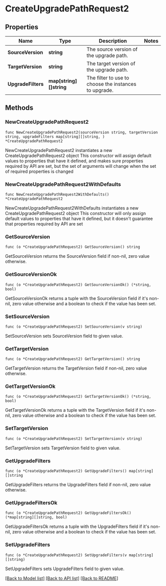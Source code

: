 # CreateUpgradePathRequest2

## Properties

Name | Type | Description | Notes
------------ | ------------- | ------------- | -------------
**SourceVersion** | **string** | The source version of the upgrade path. | 
**TargetVersion** | **string** | The target version of the upgrade path. | 
**UpgradeFilters** | **map[string][]string** | The filter to use to choose the instances to upgrade. | 

## Methods

### NewCreateUpgradePathRequest2

`func NewCreateUpgradePathRequest2(sourceVersion string, targetVersion string, upgradeFilters map[string][]string, ) *CreateUpgradePathRequest2`

NewCreateUpgradePathRequest2 instantiates a new CreateUpgradePathRequest2 object
This constructor will assign default values to properties that have it defined,
and makes sure properties required by API are set, but the set of arguments
will change when the set of required properties is changed

### NewCreateUpgradePathRequest2WithDefaults

`func NewCreateUpgradePathRequest2WithDefaults() *CreateUpgradePathRequest2`

NewCreateUpgradePathRequest2WithDefaults instantiates a new CreateUpgradePathRequest2 object
This constructor will only assign default values to properties that have it defined,
but it doesn't guarantee that properties required by API are set

### GetSourceVersion

`func (o *CreateUpgradePathRequest2) GetSourceVersion() string`

GetSourceVersion returns the SourceVersion field if non-nil, zero value otherwise.

### GetSourceVersionOk

`func (o *CreateUpgradePathRequest2) GetSourceVersionOk() (*string, bool)`

GetSourceVersionOk returns a tuple with the SourceVersion field if it's non-nil, zero value otherwise
and a boolean to check if the value has been set.

### SetSourceVersion

`func (o *CreateUpgradePathRequest2) SetSourceVersion(v string)`

SetSourceVersion sets SourceVersion field to given value.


### GetTargetVersion

`func (o *CreateUpgradePathRequest2) GetTargetVersion() string`

GetTargetVersion returns the TargetVersion field if non-nil, zero value otherwise.

### GetTargetVersionOk

`func (o *CreateUpgradePathRequest2) GetTargetVersionOk() (*string, bool)`

GetTargetVersionOk returns a tuple with the TargetVersion field if it's non-nil, zero value otherwise
and a boolean to check if the value has been set.

### SetTargetVersion

`func (o *CreateUpgradePathRequest2) SetTargetVersion(v string)`

SetTargetVersion sets TargetVersion field to given value.


### GetUpgradeFilters

`func (o *CreateUpgradePathRequest2) GetUpgradeFilters() map[string][]string`

GetUpgradeFilters returns the UpgradeFilters field if non-nil, zero value otherwise.

### GetUpgradeFiltersOk

`func (o *CreateUpgradePathRequest2) GetUpgradeFiltersOk() (*map[string][]string, bool)`

GetUpgradeFiltersOk returns a tuple with the UpgradeFilters field if it's non-nil, zero value otherwise
and a boolean to check if the value has been set.

### SetUpgradeFilters

`func (o *CreateUpgradePathRequest2) SetUpgradeFilters(v map[string][]string)`

SetUpgradeFilters sets UpgradeFilters field to given value.



[[Back to Model list]](../README.md#documentation-for-models) [[Back to API list]](../README.md#documentation-for-api-endpoints) [[Back to README]](../README.md)


